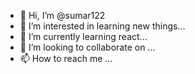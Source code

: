 - 👋 Hi, I’m @sumar122
- 👀 I’m interested in learning new things...
- 🌱 I’m currently learning react...
- 💞️ I’m looking to collaborate on ...
- 📫 How to reach me ...

<!---
sumar122/sumar122 is a ✨ special ✨ repository because its `README.md` (this file) appears on your GitHub profile.
You can click the Preview link to take a look at your changes.
--->
